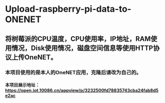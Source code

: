 # Upload-raspberry-pi-data-to-ONENET
## 将树莓派的CPU温度，CPU使用率，IP地址，RAM使用情况，Disk使用情况，磁盘空间信息等使用HTTP协议上传OneNET。
### 本项目使用的是本人的OneNET应用，克隆后请改为自己的。
#### 本项目展示地址：https://open.iot.10086.cn/appview/p/3232500fd78835743cba24fab8d5e2ac
